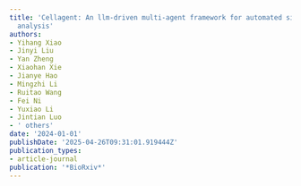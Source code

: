 ```yaml
---
title: 'Cellagent: An llm-driven multi-agent framework for automated single-cell data
  analysis'
authors:
- Yihang Xiao
- Jinyi Liu
- Yan Zheng
- Xiaohan Xie
- Jianye Hao
- Mingzhi Li
- Ruitao Wang
- Fei Ni
- Yuxiao Li
- Jintian Luo
- ' others'
date: '2024-01-01'
publishDate: '2025-04-26T09:31:01.919444Z'
publication_types:
- article-journal
publication: '*BioRxiv*'
---
```

